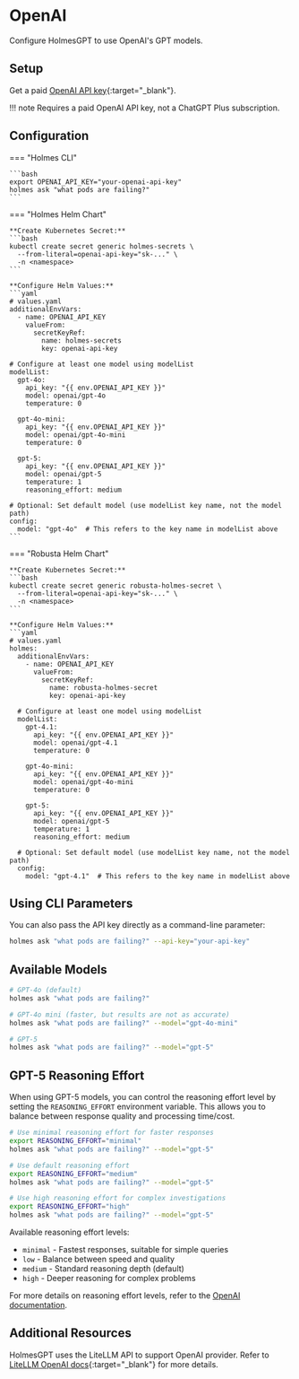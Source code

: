 # OpenAI

Configure HolmesGPT to use OpenAI's GPT models.

## Setup

Get a paid [OpenAI API key](https://help.openai.com/en/articles/4936850-where-do-i-find-my-openai-api-key){:target="_blank"}.

!!! note
    Requires a paid OpenAI API key, not a ChatGPT Plus subscription.

## Configuration

=== "Holmes CLI"

    ```bash
    export OPENAI_API_KEY="your-openai-api-key"
    holmes ask "what pods are failing?"
    ```

=== "Holmes Helm Chart"

    **Create Kubernetes Secret:**
    ```bash
    kubectl create secret generic holmes-secrets \
      --from-literal=openai-api-key="sk-..." \
      -n <namespace>
    ```

    **Configure Helm Values:**
    ```yaml
    # values.yaml
    additionalEnvVars:
      - name: OPENAI_API_KEY
        valueFrom:
          secretKeyRef:
            name: holmes-secrets
            key: openai-api-key

    # Configure at least one model using modelList
    modelList:
      gpt-4o:
        api_key: "{{ env.OPENAI_API_KEY }}"
        model: openai/gpt-4o
        temperature: 0

      gpt-4o-mini:
        api_key: "{{ env.OPENAI_API_KEY }}"
        model: openai/gpt-4o-mini
        temperature: 0

      gpt-5:
        api_key: "{{ env.OPENAI_API_KEY }}"
        model: openai/gpt-5
        temperature: 1
        reasoning_effort: medium

    # Optional: Set default model (use modelList key name, not the model path)
    config:
      model: "gpt-4o"  # This refers to the key name in modelList above
    ```

=== "Robusta Helm Chart"

    **Create Kubernetes Secret:**
    ```bash
    kubectl create secret generic robusta-holmes-secret \
      --from-literal=openai-api-key="sk-..." \
      -n <namespace>
    ```

    **Configure Helm Values:**
    ```yaml
    # values.yaml
    holmes:
      additionalEnvVars:
        - name: OPENAI_API_KEY
          valueFrom:
            secretKeyRef:
              name: robusta-holmes-secret
              key: openai-api-key

      # Configure at least one model using modelList
      modelList:
        gpt-4.1:
          api_key: "{{ env.OPENAI_API_KEY }}"
          model: openai/gpt-4.1
          temperature: 0

        gpt-4o-mini:
          api_key: "{{ env.OPENAI_API_KEY }}"
          model: openai/gpt-4o-mini
          temperature: 0

        gpt-5:
          api_key: "{{ env.OPENAI_API_KEY }}"
          model: openai/gpt-5
          temperature: 1
          reasoning_effort: medium

      # Optional: Set default model (use modelList key name, not the model path)
      config:
        model: "gpt-4.1"  # This refers to the key name in modelList above

## Using CLI Parameters

You can also pass the API key directly as a command-line parameter:

```bash
holmes ask "what pods are failing?" --api-key="your-api-key"
```

## Available Models

```bash
# GPT-4o (default)
holmes ask "what pods are failing?"

# GPT-4o mini (faster, but results are not as accurate)
holmes ask "what pods are failing?" --model="gpt-4o-mini"

# GPT-5
holmes ask "what pods are failing?" --model="gpt-5"
```

## GPT-5 Reasoning Effort

When using GPT-5 models, you can control the reasoning effort level by setting the `REASONING_EFFORT` environment variable. This allows you to balance between response quality and processing time/cost.

```bash
# Use minimal reasoning effort for faster responses
export REASONING_EFFORT="minimal"
holmes ask "what pods are failing?" --model="gpt-5"

# Use default reasoning effort
export REASONING_EFFORT="medium"
holmes ask "what pods are failing?" --model="gpt-5"

# Use high reasoning effort for complex investigations
export REASONING_EFFORT="high"
holmes ask "what pods are failing?" --model="gpt-5"
```

Available reasoning effort levels:

- `minimal` - Fastest responses, suitable for simple queries
- `low` - Balance between speed and quality
- `medium` - Standard reasoning depth (default)
- `high` - Deeper reasoning for complex problems

For more details on reasoning effort levels, refer to the [OpenAI documentation](https://platform.openai.com/docs/).

## Additional Resources

HolmesGPT uses the LiteLLM API to support OpenAI provider. Refer to [LiteLLM OpenAI docs](https://litellm.vercel.app/docs/providers/openai){:target="_blank"} for more details.
